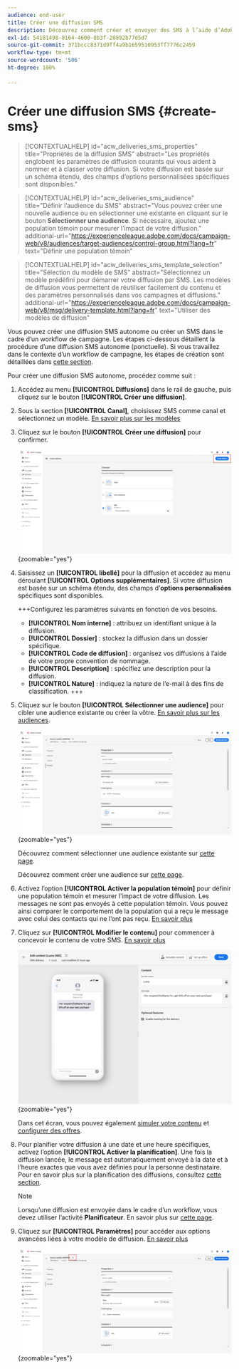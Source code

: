 ```yaml
---
audience: end-user
title: Créer une diffusion SMS
description: Découvrez comment créer et envoyer des SMS à l’aide d’Adobe Campaign Web.
exl-id: 54181498-8164-4600-8b3f-20892b77d5d7
source-git-commit: 371bccc8371d9ff4a9b1659510953ff7776c2459
workflow-type: tm+mt
source-wordcount: '506'
ht-degree: 100%

---
```


# Créer une diffusion SMS {#create-sms}

>[!CONTEXTUALHELP]
>id="acw_deliveries_sms_properties"
>title="Propriétés de la diffusion SMS"
>abstract="Les propriétés englobent les paramètres de diffusion courants qui vous aident à nommer et à classer votre diffusion. Si votre diffusion est basée sur un schéma étendu, des champs d’options personnalisées spécifiques sont disponibles."

>[!CONTEXTUALHELP]
>id="acw_deliveries_sms_audience"
>title="Définir l’audience du SMS"
>abstract="Vous pouvez créer une nouvelle audience ou en sélectionner une existante en cliquant sur le bouton **Sélectionner une audience**. Si nécessaire, ajoutez une population témoin pour mesurer l’impact de votre diffusion."
>additional-url="https://experienceleague.adobe.com/docs/campaign-web/v8/audiences/target-audiences/control-group.html?lang=fr" text="Définir une population témoin"

>[!CONTEXTUALHELP]
>id="acw_deliveries_sms_template_selection"
>title="Sélection du modèle de SMS"
>abstract="Sélectionnez un modèle prédéfini pour démarrer votre diffusion par SMS. Les modèles de diffusion vous permettent de réutiliser facilement du contenu et des paramètres personnalisés dans vos campagnes et diffusions."
>additional-url="https://experienceleague.adobe.com/docs/campaign-web/v8/msg/delivery-template.html?lang=fr" text="Utiliser des modèles de diffusion"


Vous pouvez créer une diffusion SMS autonome ou créer un SMS dans le cadre d’un workflow de campagne. Les étapes ci-dessous détaillent la procédure d’une diffusion SMS autonome (ponctuelle). Si vous travaillez dans le contexte d’un workflow de campagne, les étapes de création sont détaillées dans [cette section](../workflows/activities/channels.md#create-a-delivery-in-a-campaign-workflow).


Pour créer une diffusion SMS autonome, procédez comme suit :

1. Accédez au menu **[!UICONTROL Diffusions]** dans le rail de gauche, puis cliquez sur le bouton **[!UICONTROL Créer une diffusion]**.

1. Sous la section **[!UICONTROL Canal]**, choisissez SMS comme canal et sélectionnez un modèle. [En savoir plus sur les modèles](../msg/delivery-template.md)

1. Cliquez sur le bouton **[!UICONTROL Créer une diffusion]** pour confirmer.

   ![](assets/sms_create_1.png){zoomable=&quot;yes&quot;}

1. Saisissez un **[!UICONTROL libellé]** pour la diffusion et accédez au menu déroulant **[!UICONTROL Options supplémentaires]**. Si votre diffusion est basée sur un schéma étendu, des champs d’**options personnalisées** spécifiques sont disponibles.

   +++Configurez les paramètres suivants en fonction de vos besoins.
   * **[!UICONTROL Nom interne]** : attribuez un identifiant unique à la diffusion.
   * **[!UICONTROL Dossier]** : stockez la diffusion dans un dossier spécifique.
   * **[!UICONTROL Code de diffusion]** : organisez vos diffusions à l’aide de votre propre convention de nommage.
   * **[!UICONTROL Description]** : spécifiez une description pour la diffusion.
   * **[!UICONTROL Nature]** : indiquez la nature de l’e-mail à des fins de classification.
+++

1. Cliquez sur le bouton **[!UICONTROL Sélectionner une audience]** pour cibler une audience existante ou créer la vôtre. [En savoir plus sur les audiences](../audience/about-recipients.md).

   ![](assets/sms_create_2.png){zoomable=&quot;yes&quot;}

   Découvrez comment sélectionner une audience existante sur [cette page](../audience/add-audience.md).

   Découvrez comment créer une audience sur [cette page](../audience/one-time-audience.md).

1. Activez l’option **[!UICONTROL Activer la population témoin]** pour définir une population témoin et mesurer l’impact de votre diffusion. Les messages ne sont pas envoyés à cette population témoin. Vous pouvez ainsi comparer le comportement de la population qui a reçu le message avec celui des contacts qui ne l’ont pas reçu. [En savoir plus](../audience/control-group.md)

1. Cliquez sur **[!UICONTROL Modifier le contenu]** pour commencer à concevoir le contenu de votre SMS. [En savoir plus](content-sms.md)

   ![](assets/sms_create_4.png){zoomable=&quot;yes&quot;}

   Dans cet écran, vous pouvez également [simuler votre contenu](../preview-test/preview-test.md) et [configurer des offres](../msg/offers.md).

1. Pour planifier votre diffusion à une date et une heure spécifiques, activez l’option **[!UICONTROL Activer la planification]**. Une fois la diffusion lancée, le message est automatiquement envoyé à la date et à l’heure exactes que vous avez définies pour la personne destinataire. Pour en savoir plus sur la planification des diffusions, consultez [cette section](../msg/gs-messages.md#gs-schedule).

   >[!NOTE]
   >
   >Lorsqu’une diffusion est envoyée dans le cadre d’un workflow, vous devez utiliser l’activité **Planificateur**. En savoir plus sur [cette page](../workflows/activities/scheduler.md).

1. Cliquez sur **[!UICONTROL Paramètres]** pour accéder aux options avancées liées à votre modèle de diffusion. [En savoir plus](../advanced-settings/delivery-settings.md)

   ![](assets/sms_create_3.png){zoomable=&quot;yes&quot;}
